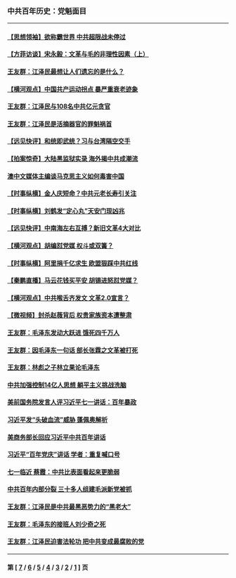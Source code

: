 ### 中共百年历史：党魁面目
---
#### [【思想领袖】欲称霸世界 中共超限战未停过](../../pages/nf1176107/n13745142.md?10060430) 
#### [【方菲访谈】宋永毅：文革与毛的非理性因素（上）](../../pages/nf1176107/n13469956.md?10060430) 
#### [王友群：江泽民最想让人们遗忘的是什么？](../../pages/nf1176107/n13408949.md?10060430) 
#### [【横河观点】中国共产运动拐点 暴严重衰老迹象](../../pages/nf1176107/n13388333.md?10060430) 
#### [王友群：江泽民与108名中共亿元贪官](../../pages/nf1176107/n13352358.md?10060430) 
#### [王友群：江泽民是活摘器官的罪魁祸首](../../pages/nf1176107/n13336903.md?10060430) 
#### [【远见快评】和统即武统？习与台湾隔空交手](../../pages/nf1176107/n13297739.md?10060430) 
#### [【拍案惊奇】大陆黑监狱实录 海外揭中共成潮流](../../pages/nf1176107/n13288853.md?10060430) 
#### [澳中文媒体主编谈马克思主义如何毒害中国](../../pages/nf1176107/n13257387.md?10060430) 
#### [【时事纵横】金人庆短命？中共元老长寿引关注](../../pages/nf1176107/n13217934.md?10060430) 
#### [【时事纵横】刘鹤发“定心丸”天安门现凶兆](../../pages/nf1176107/n13215416.md?10060430) 
#### [【远见快评】中南海左右互搏？新旧文革4大对比](../../pages/nf1176107/n13214745.md?10060430) 
#### [【横河观点】胡编怼党媒 权斗或双簧？](../../pages/nf1176107/n13210864.md?10060430) 
#### [【时事纵横】阿里捐千亿求生 欧盟狠踩中共红线](../../pages/nf1176107/n13206431.md?10060430) 
#### [【秦鹏直播】马云花钱买平安 胡锡进怒怼党媒？](../../pages/nf1176107/n13206392.md?10060430) 
#### [【横河观点】中共喉舌齐发文 文革2.0宣言？](../../pages/nf1176107/n13201248.md?10060430) 
#### [【微视频】封杀赵薇背后 权贵家族资本遭整肃](../../pages/nf1176107/n13197798.md?10060430) 
#### [王友群：毛泽东发动大跃进 饿死四千万人](../../pages/nf1176107/n13177158.md?10060430) 
#### [王友群：因毛泽东一句话 部长张霖之文革被打死](../../pages/nf1176107/n13161711.md?10060430) 
#### [王友群：林彪之子林立果论毛泽东](../../pages/nf1176107/n13128622.md?10060430) 
#### [中共加强控制14亿人思想 躺平主义挑战洗脑](../../pages/nf1176107/n13094299.md?10060430) 
#### [美前国务院发言人评习近平七一讲话：百年暴政](../../pages/nf1176107/n13066986.md?10060430) 
#### [习近平发“头破血流”威胁 蓬佩奥解析](../../pages/nf1176107/n13063604.md?10060430) 
#### [美商务部长回应习近平中共百年讲话](../../pages/nf1176107/n13062903.md?10060430) 
#### [习近平“百年党庆”讲话 学者：重复喊口号](../../pages/nf1176107/n13061411.md?10060430) 
#### [七一临近 蔡霞：中共比表面看起来更脆弱](../../pages/nf1176107/n13056418.md?10060430) 
#### [中共百年内部分裂 三十多人组建毛派新党被抓](../../pages/nf1176107/n13044023.md?10060430) 
#### [王友群：江泽民是中共最黑恶势力的“黑老大”](../../pages/nf1176107/n13022180.md?10060430) 
#### [王友群：毛泽东的接班人刘少奇之死](../../pages/nf1176107/n12991772.md?10060430) 
#### [王友群：江泽民迫害法轮功 把中共变成最腐败的党](../../pages/nf1176107/n12947347.md?10060430) 

---
#### 第 [ [7](./7.md?10060430) / [6](./6.md?10060430) / [5](./5.md?10060430) / [4](./4.md?10060430) / [3](./3.md?10060430) / [2](./2.md?10060430) / [1](./1.md?10060430) ] 页

